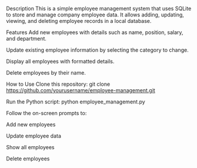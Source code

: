 Description
This is a simple employee management system that uses SQLite to store and manage company employee data. It allows adding, updating, viewing, and deleting employee records in a local database.

Features
Add new employees with details such as name, position, salary, and department.

Update existing employee information by selecting the category to change.

Display all employees with formatted details.

Delete employees by their name.

How to Use
Clone this repository:
git clone https://github.com/yourusername/employee-management.git

Run the Python script:
python employee_management.py

Follow the on-screen prompts to:

Add new employees

Update employee data

Show all employees

Delete employees
